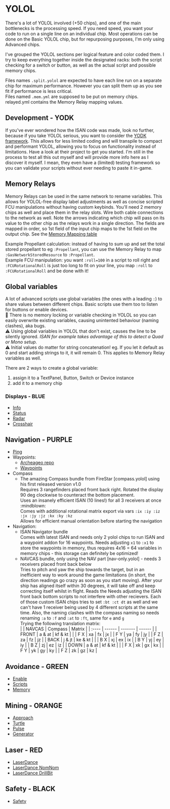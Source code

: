 # YOLOL
There's a lot of YOLOL involved (+50 chips), and one of the main bottlenecks is the processing speed.
If you need speed, you want your code to run on a single line on an individual chip.  Most operations can be done on the Basic YOLOL chip, but for repurposing purposes, I'm only using Advanced chips.

I've grouped the YOLOL sections per logical feature and color coded them.  I try to keep everything together inside the designated racks: both the script checking for a switch or button, as well as the actual script and possible memory chips.

Files names `.split.yolol` are expected to have each line run on a separate chip for maximum performance.  However you can split them up as you see fit if performance is less critical.  
Files named `.mem.yml` are supposed to be put on memory chips.  
relayed.yml contains the Memory Relay mapping values.

## Development - YODK
If you've ever wondered how the ISAN code was made, look no further, because if you take YOLOL serious, you want to consider the [YODK framework][1].  This allows for less limited coding and will transpile to compact and performant YOLOL, allowing you to focus on functionality instead of limitations.  Have a look at their project to get you started.  I'm still in the process to test all this out myself and will provide more info here as I discover it myself.  I mean, they even have a (limited) testing framework so you can validate your scripts without ever needing to paste it in-game.

## Memory Relays
Memory Relays can be used in the same network to rename variables.  This allows for YOLOL-free display label adjustments as well as concise scripted FCU manipulations without having custom keybinds.  You'll need 2 memory chips as well and place them in the relay slots.  Wire both cable connections to the network as well.  Note the arrows indicating which chip will pass on its value to the other chip as the relays work in a single direction.  The fields are mapped in order, so 1st field of the input chip maps to the 1st field on the output chip.  See the [Memory Mapping table](relayed.md)

Example Propellant calculation: instead of having to sum up and set the total stored propellant to eg `:Propellant`, you can use the Memory Relay to map `:GasNetworkStoredResource` to `:Propellant`.  
Example FCU manipulation: you want `:roll=100` in a script to roll right and `:FCURotationalRoll` is just too long to fit on your line, you map `:roll` to `:FCURotationalRoll` and be done with it!  

## Global variables
A lot of advanced scripts use global variables (the ones with a leading `:`) to share values between different chips.  Basic scripts use them too to listen for buttons or enable devices.  
🐛 There is no memory locking  or variable checking in YOLOL so you can easily overwrite existing variables, causing unintented behaviour (naming clashes), aka bugs.  
⚠️ Using global variables in YOLOL that don't exist, causes the line to be silently ignored.  _ISAN for example takes advantage of this to detect a Quad or Mono setup._  
⚠️ Initial values do matter for string concatenation! eg. If you let it default as 0 and start adding strings to it, it will remain 0.  This applies to Memory Relay variables as well.

There are 2 ways to create a global variable:
1. assign it to a TextPanel, Button, Switch or Device instance
2. add it to a memory chip

### Displays - BLUE

- [Info](info.yolol)
- [Status](status.yolol)
- [Radar](radar.yolol)
- [Crosshair](crosshair.yolol)

## Navigation - PURPLE

- [Ping](ping.yolol)
- Waypoints:
  - [Archeageo repo][3]
  - [Waypoints](waypoints.yolol)
- Compass
  - The amazing Compass bundle from FireStar [compass.yolol] using his first released version v1.0  
    Requires 3 rangefinders placed fromt back right.  Rotated the display 90 deg clockwise to counteract the bottom placement.  
    Uses an insanely efficient ISAN (10 lines!) for all 3 receivers at once :mindblown:  
    Comes with additional rotational matrix export via vars `:ix :iy :iz :jx :jy :jz :kx :ky :kz`  
    Allows for efficient manual orientation before starting the navigation
- Navigation:
  - ISAN Navigator bundle  
    Comes with latest ISAN and needs only 2 yolol chips to run ISAN and a waypoint addon for 16 waypoints. Needs adjusting `x1` to `:x1` to store the waypoints in memory, thus requires 4x16 = 64 variables in memory chips - this storage can definitely be optimized!  
  - NAVCAS bundle, only using the NAV part [nav-only.yolol] - needs 3 receivers placed front back below  
    Tries to pitch and yaw the ship towards the target, but in an inefficient way to work around the game limitations (in short, the direction readings go crazy as soon as you start moving).  After your ship has aligned itself within 30 degrees, it will take off and keep correcting itself whilst in flight.  Reads the
    Needs adjusting the ISAN front back bottom scripts to not interfere with other recievers. Each of those custom ISAN chips tries to set `:bt :ct dt` as well and we can't have 1 receiver being used by 4 different scripts at the same time.  Also, the naming clashes with the compass naming so needs renaming `:a` to `:f` and `:at` to `:ft`, same for `e` and `g`  
    Trying the following translation matrix:  
    |        | NAVCAS | Compass | Matrix |
    | :----  | ------ | ------- | ------ |
    | FRONT  | a & at | kf & kt |        |
    | F X    | xa     | fx      | jx     |
    | F Y    | ya     | fy      | jy     |
    | F Z    | za     | fz      | jz     |
    | BACK   | j & jt | ke & kt |        |
    | B X    | xj     | ex      | ix     |
    | B Y    | yj     | ey      | iy     |
    | B Z    | zj     | ez      | iz     |
    | DOWN   | a & at | kf & kt |        |
    | F X    | xk     | gx      | kx     |
    | F Y    | yk     | gy      | ky     |
    | F Z    | zk     | gz      | kz     |




## Avoidance - GREEN

- [Enable](avoidance-enable.yolol)
- [Scripts](avoidance.split.yml)
- [Memory](avoidance.mem.yml)

## Mining - ORANGE

- [Approach](approach.yolol)
- [Turtle](turtle.yolol)
- [Pulse](pulse.yolol)
- [Generator](generator.yolol)

## Laser - RED

- [LaserDance](laserdance.yolol)
- [LaserDance NomNom](laserdance-nomnom.yolol)
- [LaserDance DrillBit](laserdance-drillbit.yolol)

## Safety - BLACK

- [Safety](safety.yolol)

[1]: https://github.com/dbaumgarten/yodk
[2]: https://gitlab.com/Firestar99/yolol/-/tree/master/src/compass
[3]: https://github.com/Archaegeo/Starbase/tree/main/ISAN-Waypoint%20System
[4]: https://github.com/fixerid/sb-projects